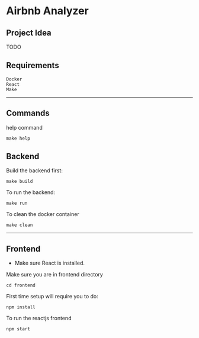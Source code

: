 # Airbnb Analyzer

## Project Idea

TODO

## Requirements
```
Docker
React
Make
```

----

## Commands
help command
```
make help
```

## Backend
Build the backend first:
```
make build
```

To run the backend:
```
make run
```

To clean the docker container
```
make clean
```

---

## Frontend
- Make sure React is installed.

Make sure you are in frontend directory
```
cd frontend
```
First time setup will require you to do:
```
npm install
```
To run the reactjs frontend
```
npm start
```